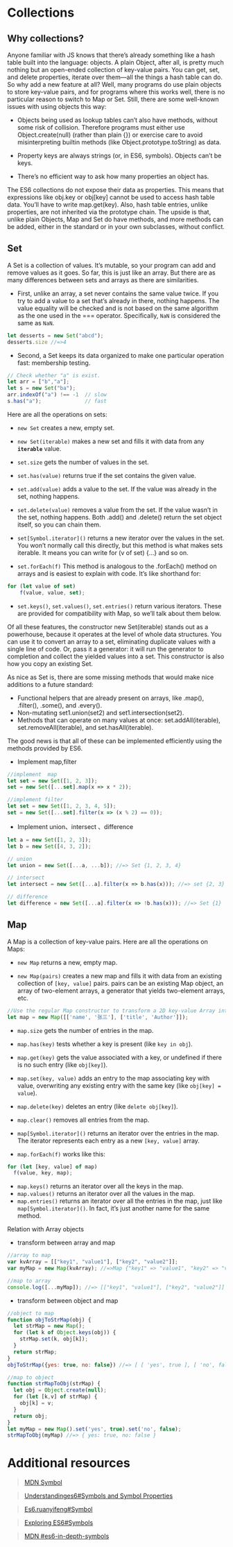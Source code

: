# Collections

##  Why collections?
Anyone familiar with JS knows that there’s already something like a hash table built into the language: objects.
A plain Object, after all, is pretty much nothing but an open-ended collection of key-value pairs. You can get, set, and delete properties, iterate over them—all the things a hash table can do. 
So why add a new feature at all?
Well, many programs do use plain objects to store key-value pairs, and for programs where this works well, there is no particular reason to switch to Map or Set. 
Still, there are some well-known issues with using objects this way:

* Objects being used as lookup tables can’t also have methods, without some risk of collision.
Therefore programs must either use Object.create(null) (rather than plain {}) or exercise care to avoid misinterpreting builtin methods (like Object.prototype.toString) as data.

* Property keys are always strings (or, in ES6, symbols). Objects can’t be keys.

* There’s no efficient way to ask how many properties an object has.

The ES6 collections do not expose their data as properties. This means that expressions like obj.key or obj[key] cannot be used to access hash table data. 
You’ll have to write map.get(key).
Also, hash table entries, unlike properties, are not inherited via the prototype chain.
The upside is that, unlike plain Objects, Map and Set do have methods, and more methods can be added, either in the standard or in your own subclasses, without conflict.

## Set 

A Set is a collection of values. It’s mutable, so your program can add and remove values as it goes. So far, this is just like an array. 
But there are as many differences between sets and arrays as there are similarities.

* First, unlike an array, a set never contains the same value twice. If you try to add a value to a set that’s already in there, nothing happens.
The value equality will be checked and is not based on the same algorithm as the one used in the === operator. Specifically, `NaN` is considered the same as `NaN`.
```javascript
let desserts = new Set("abcd");
desserts.size //=>4 
```
* Second, a Set keeps its data organized to make one particular operation fast: membership testing.
```javascript
// Check whether "a" is exist.
let arr = ["b","a"];
let s = new Set("ba");
arr.indexOf("a") !== -1  // slow
s.has("a");              // fast
```

Here are all the operations on sets:

* `new Set`
creates a new, empty set.

* `new Set(iterable)`
makes a new set and fills it with data from any **`iterable`** value.

* `set.size`
gets the number of values in the set.

* `set.has(value)`
returns true if the set contains the given value.

* `set.add(value)`
adds a value to the set. If the value was already in the set, nothing happens.

* `set.delete(value)`
removes a value from the set. If the value wasn’t in the set, nothing happens. 
Both .add() and .delete() return the set object itself, so you can chain them.

* `set[Symbol.iterator]()`
returns a new iterator over the values in the set. You won’t normally call this directly, but this method is what makes sets iterable. 
It means you can write for (v of set) {...} and so on.

* `set.forEach(f)`
This method is analogous to the .forEach() method on arrays and is easiest to explain with code. It’s like shorthand for:
```javascript
for (let value of set)
    f(value, value, set);
```

* `set.keys()`, `set.values()`, `set.entries()`
return various iterators. These are provided for compatibility with Map, so we’ll talk about them below.

Of all these features, the constructor new Set(iterable) stands out as a powerhouse, because it operates at the level of whole data structures. 
You can use it to convert an array to a set, eliminating duplicate values with a single line of code. 
Or, pass it a generator: it will run the generator to completion and collect the yielded values into a set. 
This constructor is also how you copy an existing Set.


As nice as Set is, there are some missing methods that would make nice additions to a future standard:

* Functional helpers that are already present on arrays, like .map(), .filter(), .some(), and .every().
* Non-mutating set1.union(set2) and set1.intersection(set2).
* Methods that can operate on many values at once: set.addAll(iterable), set.removeAll(iterable), and set.hasAll(iterable).

The good news is that all of these can be implemented efficiently using the methods provided by ES6.

* Implement map,filter
```javascript
//implement  map
let set = new Set([1, 2, 3]);
set = new Set([...set].map(x => x * 2));

//implement filter
let set = new Set([1, 2, 3, 4, 5]);
set = new Set([...set].filter(x => (x % 2) == 0)); 
```
* Implement union、intersect 、difference 
```javascript
let a = new Set([1, 2, 3]);
let b = new Set([4, 3, 2]);

// union
let union = new Set([...a, ...b]); //=> Set {1, 2, 3, 4}

// intersect
let intersect = new Set([...a].filter(x => b.has(x))); //=> set {2, 3}

// difference
let difference = new Set([...a].filter(x => !b.has(x))); //=> Set {1}
```

## Map
A Map is a collection of key-value pairs. Here are all the operations on Maps:
* `new Map`
returns a new, empty map.

* `new Map(pairs)`
creates a new map and fills it with data from an existing collection of `[key, value]` pairs. 
pairs can be an existing Map object, an array of two-element arrays, a generator that yields two-element arrays, etc.
```javascript
//Use the regular Map constructor to transform a 2D key-value Array into a map
let map = new Map([['name', '张三'], ['title', 'Author']]);
```

* `map.size`
gets the number of entries in the map.

* `map.has(key)`
tests whether a key is present (like `key in obj`).

* `map.get(key)`
gets the value associated with a key, or undefined if there is no such entry (like `obj[key]`).

* `map.set(key, value)`
adds an entry to the map associating key with value, overwriting any existing entry with the same key (like `obj[key] = value`).

* `map.delete(key)`
deletes an entry (like `delete obj[key]`).

* `map.clear()`
removes all entries from the map.

* `map[Symbol.iterator]()`
returns an iterator over the entries in the map. The iterator represents each entry as a new `[key, value]` array.

* `map.forEach(f)`
works like this:
```javascript
for (let [key, value] of map)
  f(value, key, map);
```

* `map.keys()`
returns an iterator over all the keys in the map.
* `map.values()`
returns an iterator over all the values in the map.
* `map.entries()`
returns an iterator over all the entries in the map, just like `map[Symbol.iterator]()`. In fact, it’s just another name for the same method.


Relation with Array objects

* transform between array and map
```javascript
//array to map
var kvArray = [["key1", "value1"], ["key2", "value2"]];
var myMap = new Map(kvArray); //=>Map {"key1" => "value1", "key2" => "value2"}

//map to array
console.log([...myMap]); //=> [["key1", "value1"], ["key2", "value2"]]
```
* transform between object and map
```javascript
//object to map
function objToStrMap(obj) {
  let strMap = new Map();
  for (let k of Object.keys(obj)) {
    strMap.set(k, obj[k]);
  }
  return strMap;
}
objToStrMap({yes: true, no: false}) //=> [ [ 'yes', true ], [ 'no', false ] ]

//map to object
function strMapToObj(strMap) {
  let obj = Object.create(null);
  for (let [k,v] of strMap) {
    obj[k] = v;
  }
  return obj;
}
let myMap = new Map().set('yes', true).set('no', false);
strMapToObj(myMap) //=> { yes: true, no: false }
```
# Additional resources

>[MDN Symbol](https://developer.mozilla.org/en-US/docs/Web/JavaScript/Reference/Global_Objects/Symbol)

>[Understandinges6#Symbols and Symbol Properties](https://leanpub.com/understandinges6/read#leanpub-auto-symbols-and-symbol-properties)

>[Es6.ruanyifeng#Symbol](http://es6.ruanyifeng.com/#docs/symbol)

>[Exploring ES6#Symbols](http://exploringjs.com/es6/ch_symbols.html)

>[MDN #es6-in-depth-symbols](https://hacks.mozilla.org/2015/06/es6-in-depth-symbols/)